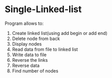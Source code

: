 # Single-Linked-list

Program allows to:
1. Create linked list(using add begin or add end)
2. Delete node from back
3. Display nodes
4. Read data from file to linked list
5. Write data to file
6. Reverse the links
7. Reverse data
8. Find number of nodes
